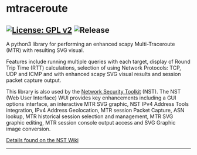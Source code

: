 # mtraceroute

[![License: GPL v2](https://img.shields.io/badge/License-GPL%20v2-blue.svg)](LICENSE)
![Release](https://img.shields.io/badge/version-1.30-blue)
---
A python3 library for performing an enhanced scapy Multi-Traceroute (MTR)
with resulting SVG visual.

Features include running multiple queries with each target, display of
Round Trip Time (RTT) calculations, selection of using
Network Protocols: TCP, UDP and ICMP and with enhanced scapy
SVG visual results and session packet capture output.

This library is also used by the [Network Security Toolkit](https://www.networksecuritytoolkit.org) (NST).
The NST (Web User Interface) WUI provides key enhancements including
a GUI options interface, an interactive MTR SVG graphic,
NST IPv4 Address Tools integration, IPv4 Address Geolocation,
MTR session Packet Capture, ASN lookup,
MTR historical session selection and management,
MTR SVG graphic editing, MTR session console output access
and SVG Graphic image conversion.

[Details found on the NST Wiki](http://wiki.networksecuritytoolkit.org/nstwiki/index.php/HowTo_Use_The_Scapy:_Multi-Traceroute_-_MTR)

---
